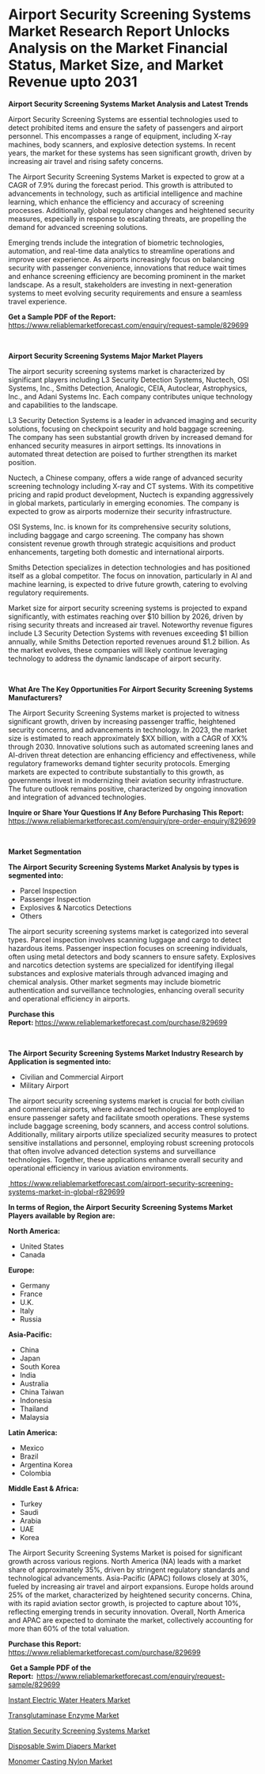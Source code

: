 <p><h1>Airport Security Screening Systems Market Research Report Unlocks Analysis on the Market Financial Status, Market Size, and Market Revenue upto 2031</h1></p><p><strong>Airport Security Screening Systems Market Analysis and Latest Trends</strong></p>
<p><p>Airport Security Screening Systems are essential technologies used to detect prohibited items and ensure the safety of passengers and airport personnel. This encompasses a range of equipment, including X-ray machines, body scanners, and explosive detection systems. In recent years, the market for these systems has seen significant growth, driven by increasing air travel and rising safety concerns. </p><p>The Airport Security Screening Systems Market is expected to grow at a CAGR of 7.9% during the forecast period. This growth is attributed to advancements in technology, such as artificial intelligence and machine learning, which enhance the efficiency and accuracy of screening processes. Additionally, global regulatory changes and heightened security measures, especially in response to escalating threats, are propelling the demand for advanced screening solutions.</p><p>Emerging trends include the integration of biometric technologies, automation, and real-time data analytics to streamline operations and improve user experience. As airports increasingly focus on balancing security with passenger convenience, innovations that reduce wait times and enhance screening efficiency are becoming prominent in the market landscape. As a result, stakeholders are investing in next-generation systems to meet evolving security requirements and ensure a seamless travel experience.</p></p>
<p><strong>Get a Sample PDF of the Report:&nbsp;</strong> <a href="https://www.reliablemarketforecast.com/enquiry/request-sample/829699?utm_campaign=1870&utm_medium=2&utm_source=Github&utm_content=ia&utm_term=18122024&utm_id=airport-security-screening-systems">https://www.reliablemarketforecast.com/enquiry/request-sample/829699</a></p>
<p>&nbsp;</p>
<p><strong>Airport Security Screening Systems Major Market Players</strong></p>
<p><p>The airport security screening systems market is characterized by significant players including L3 Security Detection Systems, Nuctech, OSI Systems, Inc., Smiths Detection, Analogic, CEIA, Autoclear, Astrophysics, Inc., and Adani Systems Inc. Each company contributes unique technology and capabilities to the landscape.</p><p>L3 Security Detection Systems is a leader in advanced imaging and security solutions, focusing on checkpoint security and hold baggage screening. The company has seen substantial growth driven by increased demand for enhanced security measures in airport settings. Its innovations in automated threat detection are poised to further strengthen its market position.</p><p>Nuctech, a Chinese company, offers a wide range of advanced security screening technology including X-ray and CT systems. With its competitive pricing and rapid product development, Nuctech is expanding aggressively in global markets, particularly in emerging economies. The company is expected to grow as airports modernize their security infrastructure.</p><p>OSI Systems, Inc. is known for its comprehensive security solutions, including baggage and cargo screening. The company has shown consistent revenue growth through strategic acquisitions and product enhancements, targeting both domestic and international airports.</p><p>Smiths Detection specializes in detection technologies and has positioned itself as a global competitor. The focus on innovation, particularly in AI and machine learning, is expected to drive future growth, catering to evolving regulatory requirements.</p><p>Market size for airport security screening systems is projected to expand significantly, with estimates reaching over $10 billion by 2026, driven by rising security threats and increased air travel. Noteworthy revenue figures include L3 Security Detection Systems with revenues exceeding $1 billion annually, while Smiths Detection reported revenues around $1.2 billion. As the market evolves, these companies will likely continue leveraging technology to address the dynamic landscape of airport security.</p></p>
<p>&nbsp;</p>
<p><strong>What Are The Key Opportunities For Airport Security Screening Systems Manufacturers?</strong></p>
<p><p>The Airport Security Screening Systems market is projected to witness significant growth, driven by increasing passenger traffic, heightened security concerns, and advancements in technology. In 2023, the market size is estimated to reach approximately $XX billion, with a CAGR of XX% through 2030. Innovative solutions such as automated screening lanes and AI-driven threat detection are enhancing efficiency and effectiveness, while regulatory frameworks demand tighter security protocols. Emerging markets are expected to contribute substantially to this growth, as governments invest in modernizing their aviation security infrastructure. The future outlook remains positive, characterized by ongoing innovation and integration of advanced technologies.</p></p>
<p><strong>Inquire or Share Your Questions If Any Before Purchasing This Report:</strong> <a href="https://www.reliablemarketforecast.com/enquiry/pre-order-enquiry/829699?utm_campaign=1870&utm_medium=2&utm_source=Github&utm_content=ia&utm_term=18122024&utm_id=airport-security-screening-systems">https://www.reliablemarketforecast.com/enquiry/pre-order-enquiry/829699</a></p>
<p>&nbsp;</p>
<p><strong>Market Segmentation</strong></p>
<p><strong>The Airport Security Screening Systems Market Analysis by types is segmented into:</strong></p>
<p><ul><li>Parcel Inspection</li><li>Passenger Inspection</li><li>Explosives & Narcotics Detections</li><li>Others</li></ul></p>
<p><p>The airport security screening systems market is categorized into several types. Parcel inspection involves scanning luggage and cargo to detect hazardous items. Passenger inspection focuses on screening individuals, often using metal detectors and body scanners to ensure safety. Explosives and narcotics detection systems are specialized for identifying illegal substances and explosive materials through advanced imaging and chemical analysis. Other market segments may include biometric authentication and surveillance technologies, enhancing overall security and operational efficiency in airports.</p></p>
<p><strong>Purchase this Report:&nbsp;</strong><a href="https://www.reliablemarketforecast.com/purchase/829699?utm_campaign=1870&utm_medium=2&utm_source=Github&utm_content=ia&utm_term=18122024&utm_id=airport-security-screening-systems">https://www.reliablemarketforecast.com/purchase/829699</a></p>
<p>&nbsp;</p>
<p><strong>The Airport Security Screening Systems Market Industry Research by Application is segmented into:</strong></p>
<p><ul><li>Civilian and Commercial Airport</li><li>Military Airport</li></ul></p>
<p><p>The airport security screening systems market is crucial for both civilian and commercial airports, where advanced technologies are employed to ensure passenger safety and facilitate smooth operations. These systems include baggage screening, body scanners, and access control solutions. Additionally, military airports utilize specialized security measures to protect sensitive installations and personnel, employing robust screening protocols that often involve advanced detection systems and surveillance technologies. Together, these applications enhance overall security and operational efficiency in various aviation environments.</p></p>
<p><a href="https://www.reliablemarketforecast.com/airport-security-screening-systems-market-in-global-r829699?utm_campaign=1870&utm_medium=2&utm_source=Github&utm_content=ia&utm_term=18122024&utm_id=airport-security-screening-systems">&nbsp;https://www.reliablemarketforecast.com/airport-security-screening-systems-market-in-global-r829699</a></p>
<p><strong>In terms of Region, the Airport Security Screening Systems Market Players available by Region are:</strong></p>
<p>
    <p> <strong> North America: </strong>
        <ul>
            <li>United States</li>
            <li>Canada</li>
        </ul>
        </p> 
    <p> <strong> Europe: </strong>
        <ul>
            <li>Germany</li>
            <li>France</li>
            <li>U.K.</li>
            <li>Italy</li>
            <li>Russia</li>
        </ul>
        </p> 
    <p> <strong> Asia-Pacific: </strong>
        <ul>
            <li>China</li>
            <li>Japan</li>
            <li>South Korea</li>
            <li>India</li>
            <li>Australia</li>
            <li>China Taiwan</li>
            <li>Indonesia</li>
            <li>Thailand</li>
            <li>Malaysia</li>
        </ul>
        </p> 
    <p> <strong> Latin America: </strong>
        <ul>
            <li>Mexico</li>
            <li>Brazil</li>
            <li>Argentina Korea</li>
            <li>Colombia</li>
        </ul>
        </p> 
    <p> <strong> Middle East & Africa: </strong>
        <ul>
            <li>Turkey</li>
            <li>Saudi</li>
            <li>Arabia</li>
            <li>UAE</li>
            <li>Korea</li>
        </ul>
    </p>
    </p>
<p><p>The Airport Security Screening Systems Market is poised for significant growth across various regions. North America (NA) leads with a market share of approximately 35%, driven by stringent regulatory standards and technological advancements. Asia-Pacific (APAC) follows closely at 30%, fueled by increasing air travel and airport expansions. Europe holds around 25% of the market, characterized by heightened security concerns. China, with its rapid aviation sector growth, is projected to capture about 10%, reflecting emerging trends in security innovation. Overall, North America and APAC are expected to dominate the market, collectively accounting for more than 60% of the total valuation.</p></p>
<p><strong>Purchase this Report: </strong><a href="https://www.reliablemarketforecast.com/purchase/829699?utm_campaign=1870&utm_medium=2&utm_source=Github&utm_content=ia&utm_term=18122024&utm_id=airport-security-screening-systems">https://www.reliablemarketforecast.com/purchase/829699</a></p>
<p>&nbsp;<strong>Get a Sample PDF of the Report:&nbsp;&nbsp;</strong><a href="https://www.reliablemarketforecast.com/enquiry/request-sample/829699?utm_campaign=1870&utm_medium=2&utm_source=Github&utm_content=ia&utm_term=18122024&utm_id=airport-security-screening-systems">https://www.reliablemarketforecast.com/enquiry/request-sample/829699</a></p>
<p><strong></strong></p>
<p><p><a href="https://www.linkedin.com/pulse/instant-electric-water-heaters-industry-sector-new-technologies-smene?utm_campaign=1870&utm_medium=2&utm_source=Github&utm_content=ia&utm_term=18122024&utm_id=airport-security-screening-systems">Instant Electric Water Heaters Market</a></p><p><a href="https://www.linkedin.com/pulse/insights-transglutaminase-enzyme-industry-market-financial-ugarc?utm_campaign=1870&utm_medium=2&utm_source=Github&utm_content=ia&utm_term=18122024&utm_id=airport-security-screening-systems">Transglutaminase Enzyme Market</a></p><p><a href="https://github.com/PeterParrish5/Market-Research-Report-List-7/blob/main/station-security-screening-systems-market.md?utm_campaign=1870&utm_medium=2&utm_source=Github&utm_content=ia&utm_term=18122024&utm_id=airport-security-screening-systems">Station Security Screening Systems Market</a></p><p><a href="https://www.linkedin.com/pulse/disposable-swim-diapers-market-size-expansion-forecast-roq4e?utm_campaign=1870&utm_medium=2&utm_source=Github&utm_content=ia&utm_term=18122024&utm_id=airport-security-screening-systems">Disposable Swim Diapers Market</a></p><p><a href="https://www.linkedin.com/pulse/monomer-casting-nylon-market-projected-significant-growth-8qslc?utm_campaign=1870&utm_medium=2&utm_source=Github&utm_content=ia&utm_term=18122024&utm_id=airport-security-screening-systems">Monomer Casting Nylon Market</a></p></p>